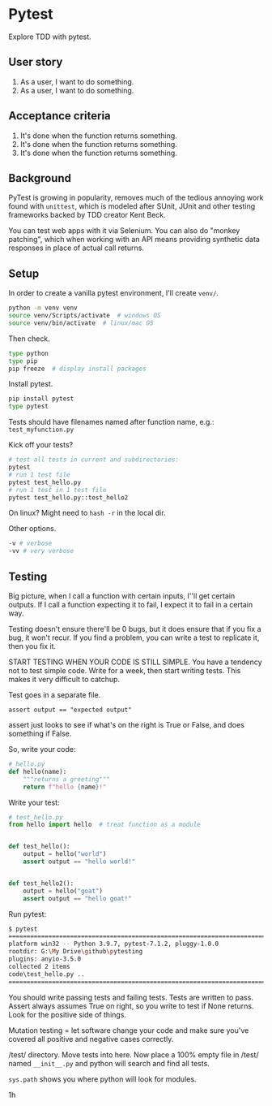 # Pytest

Explore TDD with pytest.

## User story

1. As a user, I want to do something.
2. As a user, I want to do something.

## Acceptance criteria

1. It's done when the function returns something.
2. It's done when the function returns something.
3. It's done when the function returns something.

## Background

PyTest is growing in popularity, removes much of the tedious annoying work found with `unittest`, which is modeled after SUnit, JUnit and other testing frameworks backed by TDD creator Kent Beck. 

You can test web apps with it via Selenium. You can also do "monkey patching", which when working with an API means providing synthetic data responses in place of actual call returns. 

## Setup

In order to create a vanilla pytest environment, I'll create `venv/`.

```bash
python -m venv venv
source venv/Scripts/activate  # windows OS
source venv/bin/activate  # linux/mac OS
```

Then check.

```bash
type python
type pip
pip freeze  # display install packages
```

Install pytest.

```bash
pip install pytest
type pytest
```

Tests should have filenames named after function name, e.g.: `test_myfunction.py`

Kick off your tests?

```bash
# test all tests in current and subdirectories:
pytest 
# run 1 test file
pytest test_hello.py
# run 1 test in 1 test file
pytest test_hello.py::test_hello2
```

On linux? Might need to `hash -r` in the local dir.

Other options.

```bash
-v # verbose
-vv # very verbose
```

## Testing

Big picture, when I call a function with certain inputs, I''ll get certain outputs. If I call a function expecting it to fail, I expect it to fail in a certain way.

Testing doesn't ensure there'll be 0 bugs, but it does ensure that if you fix a bug, it won't recur. If you find a problem, you can write a test to replicate it, then you fix it. 

START TESTING WHEN YOUR CODE IS STILL SIMPLE. You have a tendency not to test simple code. Write for a week, then start writing tests. This makes it very difficult to catchup. 

Test goes in a separate file.

`assert output == "expected output"`

assert just looks to see if what's on the right is True or False, and does something if False.

So, write your code:

```python
# hello.py
def hello(name):
    """returns a greeting"""
    return f"hello {name}!"
```

Write your test:

```python
# test_hello.py
from hello import hello  # treat function as a module


def test_hello():
    output = hello("world")
    assert output == "hello world!"


def test_hello2():
    output = hello("goat")
    assert output == "hello goat!"
```

Run pytest:

```bash
$ pytest
============================================================================================ test session starts =============================================================================================
platform win32 -- Python 3.9.7, pytest-7.1.2, pluggy-1.0.0
rootdir: G:\My Drive\github\pytesting
plugins: anyio-3.5.0
collected 2 items                                                                                                                                                                                             
code\test_hello.py ..                                                                                                                                                                                   [100%] 
============================================================================================= 2 passed in 0.19s ============================================================================================== 
```

You should write passing tests and failing tests. Tests are written to pass. Assert always assumes True on right, so you write to test if None returns. Look for the positive side of things.

Mutation testing = let software change your code and make sure you've covered all positive and negative cases correctly.

/test/ directory. Move tests into here. Now place a 100% empty file in /test/ named `__init__.py` and python will search and find all tests.

`sys.path` shows you where python will look for modules.

1h









